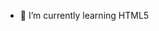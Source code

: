 - 🌱 I’m currently learning HTML5

<!---
Abhirj2523/Abhirj2523 is a ✨ special ✨ repository because its `README.md` (this file) appears on your GitHub profile.
You can click the Preview link to take a look at your changes.
--->
